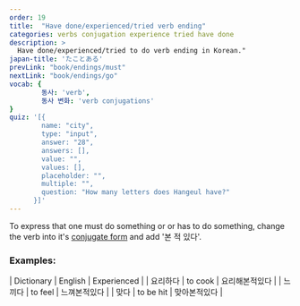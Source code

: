 ```yaml
---
order: 19
title:  "Have done/experienced/tried verb ending"
categories: verbs conjugation experience tried have done
description: >
  Have done/experienced/tried to do verb ending in Korean."
japan-title: 'たことある'
prevLink: "book/endings/must"
nextLink: "book/endings/go"
vocab: {
		동사: 'verb',
		동사 변화: 'verb conjugations'
}
quiz: '[{
        name: "city",
        type: "input",
        answer: "28",
        answers: [],
        value: "",
        values: [],
        placeholder: "",
        multiple: "",
        question: "How many letters does Hangeul have?"
      }]'
---
```


To express that one must do something or or has to do something, change the
verb into it's [conjugate form]({{site.baseurl}}/book/verbs/conjugate/) and
add '본 적 있다'.

### Examples:

| Dictionary | English | Experienced |
| 요리하다 | to cook | 요리해본적있다 |
| 느끼다 | to feel | 느껴본적있다 |
| 맞다 | to be hit | 맞아본적있다 |
